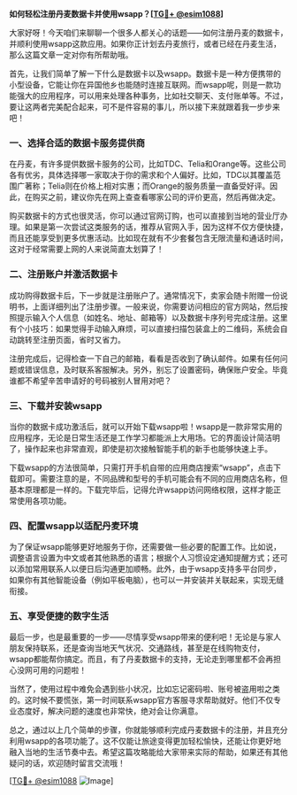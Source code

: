 **如何轻松注册丹麦数据卡并使用wsapp？[[TG💪+ @esim1088](https://t.me/s/esim1088)]**

大家好呀！今天咱们来聊聊一个很多人都关心的话题——如何注册丹麦的数据卡，并顺利使用wsapp这款应用。如果你正计划去丹麦旅行，或者已经在丹麦生活，那么这篇文章一定对你有所帮助哦。

首先，让我们简单了解一下什么是数据卡以及wsapp。数据卡是一种方便携带的小型设备，它能让你在异国他乡也能随时连接互联网。而wsapp呢，则是一款功能强大的应用程序，可以用来处理各种事务，比如社交聊天、支付账单等。不过，要让这两者完美配合起来，可不是件容易的事儿，所以接下来就跟着我一步步来吧！

### 一、选择合适的数据卡服务提供商

在丹麦，有许多提供数据卡服务的公司，比如TDC、Telia和Orange等。这些公司各有优劣，具体选择哪一家取决于你的需求和个人偏好。比如，TDC以其覆盖范围广著称；Telia则在价格上相对实惠；而Orange的服务质量一直备受好评。因此，在购买之前，建议你先在网上查查看哪家公司的评价更高，然后再做决定。

购买数据卡的方式也很灵活，你可以通过官网订购，也可以直接到当地的营业厅办理。如果是第一次尝试这类服务的话，推荐从官网入手，因为这样不仅方便快捷，而且还能享受到更多优惠活动。比如现在就有不少套餐包含无限流量和通话时间，这对于经常需要上网的人来说简直太划算了！

### 二、注册账户并激活数据卡

成功购得数据卡后，下一步就是注册账户了。通常情况下，卖家会随卡附赠一份说明书，上面详细列出了注册步骤。一般来说，你需要访问相应的官方网站，然后按照提示输入个人信息（如姓名、地址、邮箱等）以及数据卡序列号完成注册。这里有个小技巧：如果觉得手动输入麻烦，可以直接扫描包装盒上的二维码，系统会自动跳转至注册页面，省时又省力。

注册完成后，记得检查一下自己的邮箱，看看是否收到了确认邮件。如果有任何问题或错误信息，及时联系客服解决。另外，别忘了设置密码，确保账户安全。毕竟谁都不希望辛苦申请好的号码被别人冒用对吧？

### 三、下载并安装wsapp

当你的数据卡成功激活后，就可以开始下载wsapp啦！wsapp是一款非常实用的应用程序，无论是日常生活还是工作学习都能派上大用场。它的界面设计简洁明了，操作起来也非常直观，即使是初次接触智能手机的新手也能够快速上手。

下载wsapp的方法很简单，只需打开手机自带的应用商店搜索“wsapp”，点击下载即可。需要注意的是，不同品牌和型号的手机可能会有不同的应用商店名称，但基本原理都是一样的。下载完毕后，记得允许wsapp访问网络权限，这样才能正常使用各项功能。

### 四、配置wsapp以适配丹麦环境

为了保证wsapp能够更好地服务于你，还需要做一些必要的配置工作。比如说，调整语言设置为中文或者其他熟悉的语言；根据个人习惯设定通知提醒方式；还可以添加常用联系人以便日后沟通更加顺畅。此外，由于wsapp支持多平台同步，如果你有其他智能设备（例如平板电脑），也可以一并安装并关联起来，实现无缝衔接。

### 五、享受便捷的数字生活

最后一步，也是最重要的一步——尽情享受wsapp带来的便利吧！无论是与家人朋友保持联系，还是查询当地天气状况、交通路线，甚至是在线购物支付，wsapp都能帮你搞定。而且，有了丹麦数据卡的支持，无论走到哪里都不会再担心没网可用的问题啦！

当然了，使用过程中难免会遇到些小状况，比如忘记密码啦、账号被盗用啦之类的。这时候不要慌张，第一时间联系wsapp官方客服寻求帮助就好。他们不仅专业态度好，解决问题的速度也非常快，绝对会让你满意。

总之，通过以上几个简单的步骤，你就能够顺利完成丹麦数据卡的注册，并且充分利用wsapp的各项功能了。这不仅能让旅途变得更加轻松愉快，还能让你更好地融入当地的生活节奏中去。希望这篇攻略能给大家带来实际的帮助，如果还有其他疑问的话，欢迎随时留言交流哦！

[[TG💪+ @esim1088](https://t.me/s/esim1088) ![Image](https://i.postimg.cc/4NQfJmqS/Snipaste-2025-05-13-00-14-12.png)]